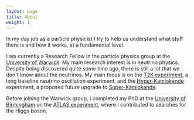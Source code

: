 ```yaml
---
layout: page
title: About
weight: 1
---
```


In my day job as a particle physicist I try to help us understand what stuff
there is and how it works, at a fundamental level.

I am currently a Research Fellow in the particle physics group at the
[University of Warwick](http://www2.warwick.ac.uk/fac/sci/physics/research/epp/). My main research interest is in neutrino physics.
Despite being discovered quite some time ago, there is still a lot that we don't
know about the neutrinos.
My main focus is on the [T2K experiment](http://t2k-experiment.org/),
a long baseline neutrino oscillation experiment,
and the [Hyper-Kamiokande](http://www.hyperk.org/) experiment, a proposed future upgrade to [Super-Kamiokande](http://www-sk.icrr.u-tokyo.ac.jp/sk/index-e.html).

Before joining the Warwick group, I completed my PhD at the
[University of Birmingham](http://www.ep.ph.bham.ac.uk/) on the [ATLAS experiment](http://atlas.cern/),
where I contributed to searches for the Higgs boson.
